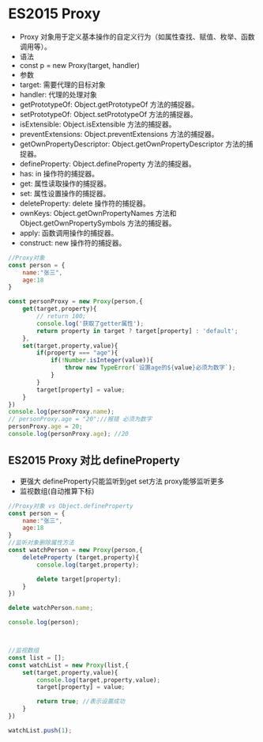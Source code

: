 # ES2015 Proxy
- Proxy 对象用于定义基本操作的自定义行为（如属性查找、赋值、枚举、函数调用等）。
- 语法
 - const p = new Proxy(target, handler)
- 参数
 - target: 需要代理的目标对象
 - handler: 代理的处理对象
  - getPrototypeOf: Object.getPrototypeOf 方法的捕捉器。
  - setPrototypeOf: Object.setPrototypeOf 方法的捕捉器。
  - isExtensible: Object.isExtensible 方法的捕捉器。
  - preventExtensions: Object.preventExtensions 方法的捕捉器。
  - getOwnPropertyDescriptor: Object.getOwnPropertyDescriptor 方法的捕捉器。
  - defineProperty: Object.defineProperty 方法的捕捉器。
  - has: in 操作符的捕捉器。
  - get: 属性读取操作的捕捉器。
  - set: 属性设置操作的捕捉器。
  - deleteProperty: delete 操作符的捕捉器。
  - ownKeys: Object.getOwnPropertyNames 方法和 Object.getOwnPropertySymbols 方法的捕捉器。
  - apply: 函数调用操作的捕捉器。
  - construct: new 操作符的捕捉器。
```javascript 
//Proxy对象
const person = {
    name:"张三",
    age:18
}

const personProxy = new Proxy(person,{
    get(target,property){
        // return 100;
        console.log('获取了getter属性');
        return property in target ? target[property] : 'default';
    },
    set(target,property,value){
        if(property === "age"){
            if(!Number.isInteger(value)){
                throw new TypeError(`设置age的${value}必须为数字`);
            }
        }
        target[property] = value;
    }
})
console.log(personProxy.name);  
// personProxy.age = "20";//报错 必须为数字
personProxy.age = 20;
console.log(personProxy.age); //20
```

## ES2015 Proxy 对比 defineProperty
- 更强大 defineProperty只能监听到get set方法 proxy能够监听更多
- 监视数组(自动推算下标)

```javascript
//Proxy对象 vs Object.defineProperty
const person = {
    name:"张三",
    age:18
}
//监听对象删除属性方法
const watchPerson = new Proxy(person,{
    deleteProperty (target,property){
        console.log(target,property);

        delete target[property];
    }
})

delete watchPerson.name;

console.log(person);



//监视数组
const list = [];
const watchList = new Proxy(list,{
    set(target,property,value){
        console.log(target,property,value);
        target[property] = value;

        return true; //表示设置成功
    }
})

watchList.push(1);
```